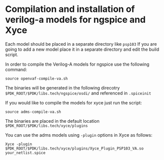 # Compilation and installation of verilog-a models for ngspice and Xyce


Each model should be placed in a separate directory like `psp103`
If you are going to add a new model place it in a separate directory and edit the build script.

In order to compile the Verilog-A models for ngspice use the following command:

```
source openvaf-compile-va.sh

```
The binaries will be generated in the following direcotry
`$PDK_ROOT/$PDK/libs.tech/ngspice/osdi/` and referenced in `.spiceinit`

If you would like to compile the models for xyce just run the script:

```
source adms-compile-va.sh

```

The binaries are placed in the default location `$PDK_ROOT/$PDK/libs.tech/xyce/plugins`


You can use the adms models using `-plugin` options in Xyce as follows:
```
Xyce -plugin  $PDK_ROOT/$PDK/libs.tech/xyce/plugins/Xyce_Plugin_PSP103_VA.so your_netlist.spice

```

